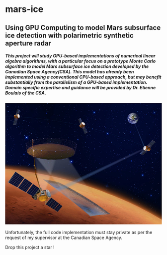 # mars-ice
<h2>Using GPU Computing to model Mars subsurface ice detection with polarimetric synthetic aperture radar</h2>

<h5>This project will study GPU-based implementations of numerical linear algebra algorithms, with a particular focus on a prototype Monte Carlo algorithm to model Mars subsurface ice detection developed by the Canadian Space Agency(CSA). This model has already been implemented using a conventional CPU-based approach, but may benefit substantially from the parallelism of a GPU-based implementation. Domain specific expertise and guidance will be provided by Dr. Etienne Boulais of the CSA.</h5>

![](https://github.com/jack-hanlon/mars-ice/blob/main/img/ice_mapper.jpg)

Unfortunately, the full code implementation must stay private as per the request of my supervisor at the Canadian Space Agency.

Drop this project a star !
